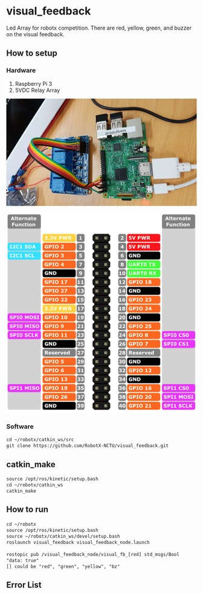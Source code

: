 # visual_feedback
Led Array for robotx competition. There are red, yellow, green, and buzzer on the visual feedback.

## How to setup
### Hardware
1. Raspberry Pi 3
2. 5VDC Relay Array

![hardware setup](https://github.com/RobotX-NCTU/visual_feedback/blob/master/.imgs/hardware%20setup.jpg)

![Raspberry Pi 3 GPIO](https://github.com/RobotX-NCTU/visual_feedback/blob/master/.imgs/rpi3%20gpio.png)


### Software
``` 
cd ~/robotx/catkin_ws/src
git clone https://github.com/RobotX-NCTU/visual_feedback.git
```

## catkin_make

```
source /opt/ros/kinetic/setup.bash
cd ~/robotx/catkin_ws
catkin_make
```

## How to run

```
cd ~/robotx
source /opt/ros/kinetic/setup.bash
source ~/robotx/catkin_ws/devel/setup.bash
roslaunch visual_feedback visual_feedback_node.launch

rostopic pub /visual_feedback_node/visual_fb_[red] std_msgs/Bool "data: true"
[] could be "red", "green", "yellow", "bz"
```

## Error List


 

